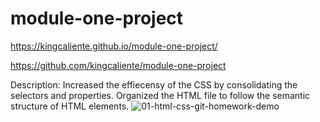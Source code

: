 # module-one-project

https://kingcaliente.github.io/module-one-project/

https://github.com/kingcaliente/module-one-project

Description: Increased the effiecensy of the CSS by consolidating the selectors and properties. Organized the HTML file to follow the semantic structure of HTML elements. ![01-html-css-git-homework-demo](https://user-images.githubusercontent.com/15383027/233539000-11ef91ca-256e-4cc1-a443-a201560f4ec6.png)
